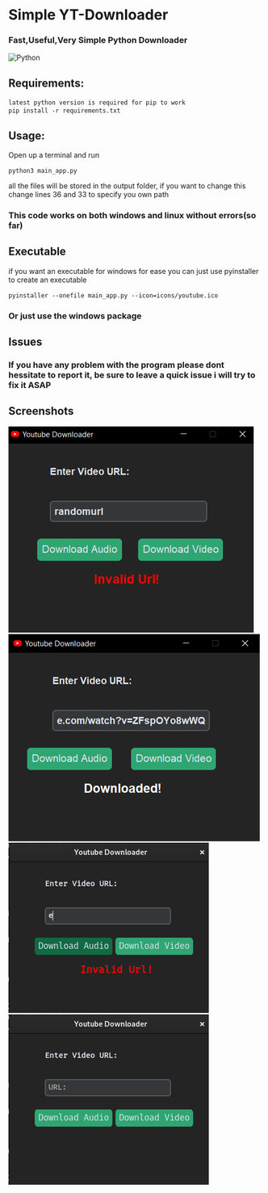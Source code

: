 # **Simple YT-Downloader**
### Fast,Useful,Very Simple Python Downloader
![Python](https://img.shields.io/badge/Language-Python-blue)

## Requirements:
```
latest python version is required for pip to work
pip install -r requirements.txt
```



## Usage:

Open up a terminal and run

```
python3 main_app.py
```
all the files will be stored in the output folder, if you want to change this change lines 36 and 33 to specify you own path

### This code works on both windows and linux without errors(so far)
## Executable

if you want an executable for windows for ease you can just use pyinstaller to create an executable

```
pyinstaller --onefile main_app.py --icon=icons/youtube.ico
```
### Or just use the windows package
## Issues

### If you have any problem with the program please dont hessitate to report it, be sure to leave a quick issue i will try to fix it ASAP

## Screenshots

![Windows Screenshot](https://github.com/DarkMatter-D/Simple-YT-Downloader/blob/main/screenshots/error%20screenshot.png) 
![Windows Screenshot](https://github.com/DarkMatter-D/Simple-YT-Downloader/blob/main/screenshots/windows_screenshot.png)
![Linux Screenshot](https://github.com/DarkMatter-D/Simple-YT-Downloader/blob/main/screenshots/Linux_error.png)
![Linux Screenshot](https://github.com/DarkMatter-D/Simple-YT-Downloader/blob/main/screenshots/Linux.png)



